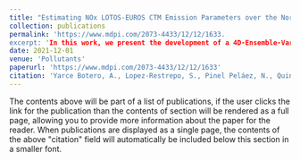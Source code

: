 ```yaml
---
title: "Estimating NOx LOTOS-EUROS CTM Emission Parameters over the Northwest of South America through 4DEnVar TROPOMI NO2 Assimilation"
collection: publications
permalink: 'https://www.mdpi.com/2073-4433/12/12/1633.
excerpt: 'In this work, we present the development of a 4D-Ensemble-Variational (4DEnVar) data assimilation technique to estimate NO2 top-down emissions using the regional chemical transport model LOTOS-EUROS with the NO2 observations from the TROPOspheric Monitoring Instrument (TROPOMI). The assimilation was performed for a domain in the northwest of South America centered over Colombia, and includes regions in Panama, Venezuela and Ecuador. In the 4DEnVar approach, the implementation of the linearized and adjoint model are avoided by generating an ensemble of model simulations and by using this ensemble to approximate the nonlinear model and observation operator. Emission correction parameters’ locations were defined for positions where the model simulations showed significant discrepancies with the satellite observations. Using the 4DEnVar data assimilation method, optimal emission parameters for the LOTOS-EUROS model were estimated, allowing for corrections in areas where ground observations are unavailable and the region’s emission inventories do not correctly reflect the current emissions activities. The analyzed 4DEnVar concentrations were compared with the ground measurements of one local air quality monitoring network and the data retrieved by the satellite instrument Ozone Monitoring Instrument (OMI). The assimilation had a low impact on NO2 surface concentrations reducing the Mean Fractional Bias from 0.45 to 0.32, primordially enhancing the spatial and temporal variations in the simulated NO2 fields'
date: 2021-12-01
venue: 'Pollutants'
paperurl: 'https://www.mdpi.com/2073-4433/12/12/1633'
citation: 'Yarce Botero, A., Lopez-Restrepo, S., Pinel Peláez, N., Quintero, O. L., Segers, A., & Heemink, A. W. (2021). Estimating NOx LOTOS-EUROS CTM Emission Parameters over the Northwest of South America through 4DEnVar TROPOMI NO2 Assimilation. Atmosphere, 12(12), 1633.'
---
```


The contents above will be part of a list of publications, if the user clicks the link for the publication than the contents of section will be rendered as a full page, allowing you to provide more information about the paper for the reader. When publications are displayed as a single page, the contents of the above "citation" field will automatically be included below this section in a smaller font.



